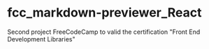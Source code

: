# fcc_markdown-previewer_React
Second project FreeCodeCamp to valid the certification "Front End Development Libraries"
